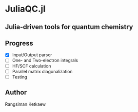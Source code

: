 # JuliaQC.jl
## Julia-driven tools for quantum chemistry

## Progress
- [x] Input/Output parser
- [ ] One- and Two-electron integrals
- [ ] HF/SCF calculation
- [ ] Parallel matrix diagonalization
- [ ] Testing

## Author
Rangsiman Ketkaew
